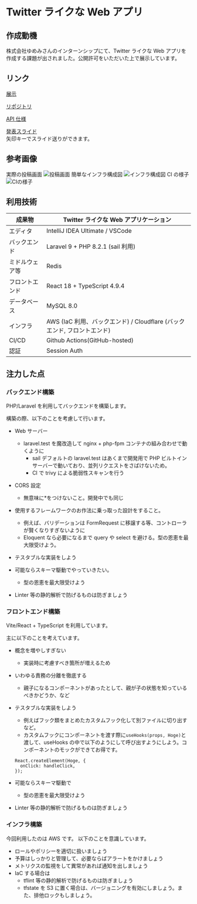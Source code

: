 # Twitter ライクな Web アプリ

## 作成動機

株式会社ゆめみさんのインターンシップにて、Twitter ライクな Web アプリを作成する課題が出されました。公開許可をいただいた上で展示しています。

## リンク

[展示](https://sns-app.na2na.dev)

[リポジトリ](https://github.com/na2na-p/sns-app)

[API 仕様](https://oas-sns-app.na2na.dev)

[発表スライド](https://na2na-sns-app-slide.pages.dev)  
矢印キーでスライド送りができます。

## 参考画像

実際の投稿画面
![投稿画面](https://misskey.na2na.dev/media/media/4c222d3e-98ba-407a-b1e7-cd9fce3547b0.png)
簡単なインフラ構成図
![インフラ構成図](https://misskey.na2na.dev/media/media/9f6070d8-a7f1-44bd-b4b5-4ec17eb6f931.png)
CI の様子
![CIの様子](https://misskey.na2na.dev/media/media/069b7a35-ca7b-4300-88d3-0542f6e7b22e.png)

## 利用技術

| 成果物         | Twitter ライクな Web アプリケーション                                    |
| -------------- | ------------------------------------------------------------------------ |
| エディタ       | IntelliJ IDEA Ultimate / VSCode                                          |
| バックエンド   | Laravel 9 + PHP 8.2.1 (sail 利用)                                        |
| ミドルウェア等 | Redis                                                                    |
| フロントエンド | React 18 + TypeScript 4.9.4                                              |
| データベース   | MySQL 8.0                                                                |
| インフラ       | AWS (IaC 利用、バックエンド) / Cloudflare (バックエンド, フロントエンド) |
| CI/CD          | Github Actions(GitHub-hosted)                                            |
| 認証           | Session Auth                                                             |

## 注力した点

### バックエンド構築

PHP/Laravel を利用してバックエンドを構築します。

構築の際、以下のことを考慮して行います。

- Web サーバー

  - laravel.test を魔改造して nginx + php-fpm コンテナの組み合わせで動くように
    - sail デフォルトの laravel.test はあくまで開発用で PHP ビルトインサーバーで動いており、並列リクエストをさばけないため。
    - CI で trivy による脆弱性スキャンを行う

- CORS 設定
  - 無意味に\*をつけないこと。開発中でも同じ
- 使用するフレームワークのお作法に乗っ取った設計をすること。
  - 例えば、バリデーションは FormRequest に移譲する等、コントローラが賢くなりすぎないように
  - Eloquent なら必要になるまで query や select を避ける。型の恩恵を最大限受けよう。
- テスタブルな実装をしよう
- 可能ならスキーマ駆動でやっていきたい。
  - 型の恩恵を最大限受けよう
- Linter 等の静的解析で防げるものは防ぎましょう

### フロントエンド構築

Vite/React + TypeScript を利用しています。

主に以下のことを考えています。

- 概念を増やしすぎない
  - 実装時に考慮すべき箇所が増えるため
- いわゆる責務の分離を徹底する
  - 親子になるコンポーネントがあったとして、親が子の状態を知っているべきかどうか、など
- テスタブルな実装をしよう

  - 例えばフック類をまとめたカスタムフック化して別ファイルに切り出すなど。
  - カスタムフックにコンポーネントを渡す際に`useHooks(props, Hoge)`と渡して、useHooks の中で以下のようにして呼び出すようにしよう。コンポーネントのモックができてお得です。

  ```tsx
  React.createElement(Hoge, {
    onClick: handleClick,
  });
  ```

- 可能ならスキーマ駆動で
  - 型の恩恵を最大限受けよう
- Linter 等の静的解析で防げるものは防ぎましょう

### インフラ構築

今回利用したのは AWS です。
以下のことを意識しています。

- ロールやポリシーを適切に扱いましょう
- 予算はしっかりと管理して、必要ならばアラートをかけましょう
- メトリクスの監視をして異常があれば通知を出しましょう
- IaC する場合は
  - tflint 等の静的解析で防げるものは防ぎましょう
  - tfstate を S3 に置く場合は、バージョニングを有効にしましょう。また、排他ロックもしましょう。
